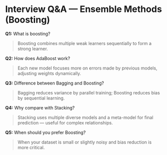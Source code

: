 # Interview Q&A — Ensemble Methods (Boosting)

**Q1:** What is boosting?
> Boosting combines multiple weak learners sequentially to form a strong learner.

**Q2:** How does AdaBoost work?
> Each new model focuses more on errors made by previous models, adjusting weights dynamically.

**Q3:** Difference between Bagging and Boosting?
> Bagging reduces variance by parallel training; Boosting reduces bias by sequential learning.

**Q4:** Why compare with Stacking?
> Stacking uses multiple diverse models and a meta-model for final prediction — useful for complex relationships.

**Q5:** When should you prefer Boosting?  
> When your dataset is small or slightly noisy and bias reduction is more critical.
